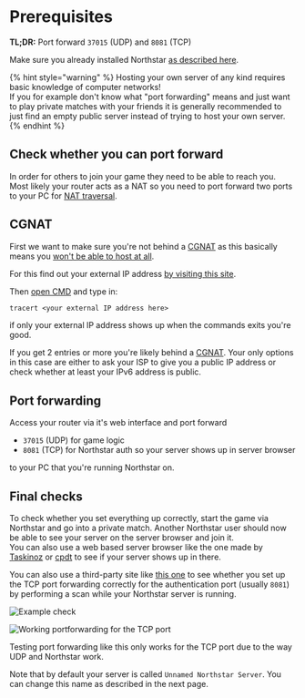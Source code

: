 # Prerequisites

**TL;DR:** Port forward `37015` (UDP) and `8081` (TCP)

Make sure you already installed Northstar [as described here](../installing-northstar/basic-setup.md).

{% hint style="warning" %}
Hosting your own server of any kind requires basic knowledge of computer networks!\
If you for example don't know what "port forwarding" means and just want to play private matches with your friends it is generally recommended to just find an empty public server instead of trying to host your own server.
{% endhint %}

## Check whether you can port forward

In order for others to join your game they need to be able to reach you. Most likely your router acts as a NAT so you need to port forward two ports to your PC for [NAT traversal](https://en.wikipedia.org/wiki/NAT\_traversal).

## CGNAT

First we want to make sure you're not behind a [CGNAT](https://en.wikipedia.org/wiki/Carrier-grade\_NAT) as this basically means you [won't be able to host at all](https://en.wikipedia.org/wiki/Carrier-grade_NAT#Disadvantages).

For this find out your external IP address [by visiting this site](https://www.whatsmyip.org).

Then [open CMD](https://www.lifewire.com/how-to-open-command-prompt-2618089#toc-open-command-prompt-in-windows-10) and type in:

```txt
tracert <your external IP address here>
```

if only your external IP address shows up when the commands exits you're good.

If you get 2 entries or more you're likely behind a [CGNAT](https://en.wikipedia.org/wiki/Carrier-grade\_NAT). Your only options in this case are either to ask your ISP to give you a public IP address or check whether at least your IPv6 address is public.

## Port forwarding

Access your router via it's web interface and port forward

* `37015` (UDP) for game logic
* `8081` (TCP) for Northstar auth so your server shows up in server browser

to your PC that you're running Northstar on.

## Final checks

To check whether you set everything up correctly, start the game via Northstar and go into a private match. Another Northstar user should now be able to see your server on the server browser and join it.\
You can also use a web based server browser like the one made by [Taskinoz](https://taskinoz.com/northstar/) or [cpdt](https://cpdt.dev/northstar/) to see if your server shows up in there.

You can also use a third-party site like [this one](https://www.ipfingerprints.com/portscan.php) to see whether you set up the TCP port forwarding correctly for the authentication port (usually `8081`) by performing a scan while your Northstar server is running.

![Example check](https://raw.githubusercontent.com/R2Northstar/NorthstarWiki/main/docs/images/portforwarding-testing.png)

![Working portforwarding for the TCP port](https://raw.githubusercontent.com/R2Northstar/NorthstarWiki/main/docs/images/portforwarding-working.png)

Testing port forwarding like this only works for the TCP port due to the way UDP and Northstar work.

Note that by default your server is called `Unnamed Northstar Server`. You can change this name as described in the next page.
